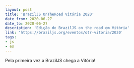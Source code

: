 ```yaml
---
layout: post
title: 'BrazilJS OnTheRoad Vitória 2020'
date_from: 2020-06-27
date_to: 2020-06-27
description: 'Edição do BrazilJS on the road em Vitória'
link: 'https://braziljs.org/eventos/otr-vitoria/2020'
tags:
- js
- es
---
```


Pela primeira vez a BrazilJS chega a Vitória!